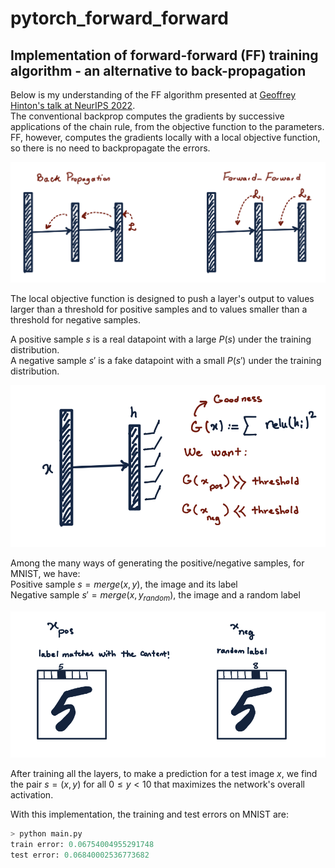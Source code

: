 # pytorch_forward_forward
Implementation of forward-forward (FF) training algorithm - an alternative to back-propagation
---

Below is my understanding of the FF algorithm presented at [Geoffrey Hinton's talk at NeurIPS 2022](https://www.cs.toronto.edu/~hinton/FFA13.pdf).\
The conventional backprop computes the gradients by successive applications of the chain rule, from the objective function to the parameters. FF, however, computes the gradients locally with a local objective function, so there is no need to backpropagate the errors.

![](./imgs/BP_vs_FF.png)

The local objective function is designed to push a layer's output to values larger than a threshold for positive samples and to values smaller than a threshold for negative samples.

A positive sample $s$ is a real datapoint with a large $P(s)$ under the training distribution.\
A negative sample $s'$ is a fake datapoint with a small $P(s')$ under the training distribution.

![](./imgs/layer.png)

Among the many ways of generating the positive/negative samples, for MNIST, we have:\
Positive sample $s = merge(x, y)$, the image and its label\
Negative sample $s' = merge(x, y_{random})$, the image and a random label

![](./imgs/pos_neg.png)

After training all the layers, to make a prediction for a test image $x$, we find the pair $s = (x, y)$ for all $0 \leq y < 10$ that maximizes the network's overall activation.

With this implementation, the training and test errors on MNIST are:
```python
> python main.py
train error: 0.06754004955291748
test error: 0.06840002536773682
```
